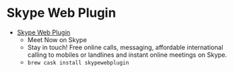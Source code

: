 # Skype Web Plugin
- [Skype Web Plugin](https://www.skype.com/)
  -  Meet Now on Skype
  - Stay in touch! Free online calls, messaging, affordable international calling to mobiles or landlines and instant online meetings on Skype.
  - `brew cask install skypewebplugin`
